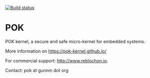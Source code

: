 [![Build status](https://travis-ci.org/pok/pok-kernel.svg?master)](https://travis-ci.org/juli1)

POK
===

POK kernel, a secure and safe micro-kernel for embedded systems.

More information on https://pok-kernel.github.io/

For commercial support: http://www.reblochon.io.

Contact: pok at gunnm dot org
